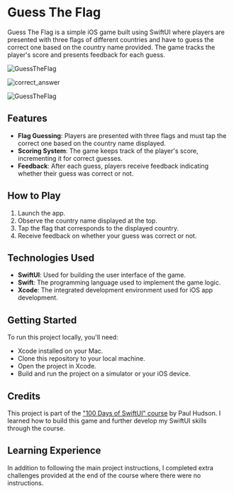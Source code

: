 # Guess The Flag

Guess The Flag is a simple iOS game built using SwiftUI where players are presented with three flags of different countries and have to guess the correct one based on the country name provided. The game tracks the player's score and presents feedback for each guess.

![GuessTheFlag](screenshots/GuessTheFlag.png)

![correct_answer](screenshots/correct_answer.png)

![GuessTheFlag](screenshots/wrong_answer.png)

## Features

- **Flag Guessing**: Players are presented with three flags and must tap the correct one based on the country name displayed.
- **Scoring System**: The game keeps track of the player's score, incrementing it for correct guesses.
- **Feedback**: After each guess, players receive feedback indicating whether their guess was correct or not.

## How to Play

1. Launch the app.
2. Observe the country name displayed at the top.
3. Tap the flag that corresponds to the displayed country.
4. Receive feedback on whether your guess was correct or not.

## Technologies Used

- **SwiftUI**: Used for building the user interface of the game.
- **Swift**: The programming language used to implement the game logic.
- **Xcode**: The integrated development environment used for iOS app development.

## Getting Started

To run this project locally, you'll need:

- Xcode installed on your Mac.
- Clone this repository to your local machine.
- Open the project in Xcode.
- Build and run the project on a simulator or your iOS device.

## Credits

This project is part of the ["100 Days of SwiftUI" course](https://www.hackingwithswift.com/100/swiftui) by Paul Hudson. I learned how to build this game and further develop my SwiftUI skills through the course.

## Learning Experience

In addition to following the main project instructions, I completed extra challenges provided at the end of the course where there were no instructions.
